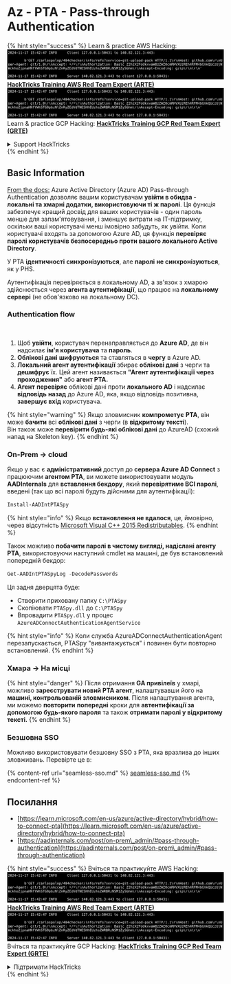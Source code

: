 # Az - PTA - Pass-through Authentication

{% hint style="success" %}
Learn & practice AWS Hacking:<img src="../../../../.gitbook/assets/image (1).png" alt="" data-size="line">[**HackTricks Training AWS Red Team Expert (ARTE)**](https://training.hacktricks.xyz/courses/arte)<img src="../../../../.gitbook/assets/image (1).png" alt="" data-size="line">\
Learn & practice GCP Hacking: <img src="../../../../.gitbook/assets/image (2).png" alt="" data-size="line">[**HackTricks Training GCP Red Team Expert (GRTE)**<img src="../../../../.gitbook/assets/image (2).png" alt="" data-size="line">](https://training.hacktricks.xyz/courses/grte)

<details>

<summary>Support HackTricks</summary>

* Check the [**subscription plans**](https://github.com/sponsors/carlospolop)!
* **Join the** 💬 [**Discord group**](https://discord.gg/hRep4RUj7f) or the [**telegram group**](https://t.me/peass) or **follow** us on **Twitter** 🐦 [**@hacktricks\_live**](https://twitter.com/hacktricks\_live)**.**
* **Share hacking tricks by submitting PRs to the** [**HackTricks**](https://github.com/carlospolop/hacktricks) and [**HackTricks Cloud**](https://github.com/carlospolop/hacktricks-cloud) github repos.

</details>
{% endhint %}

## Basic Information

[From the docs:](https://learn.microsoft.com/en-us/entra/identity/hybrid/connect/how-to-connect-pta) Azure Active Directory (Azure AD) Pass-through Authentication дозволяє вашим користувачам **увійти в обидва - локальні та хмарні додатки, використовуючи ті ж паролі**. Ця функція забезпечує кращий досвід для ваших користувачів - один пароль менше для запам'ятовування, і зменшує витрати на IT-підтримку, оскільки ваші користувачі менш імовірно забудуть, як увійти. Коли користувачі входять за допомогою Azure AD, ця функція **перевіряє паролі користувачів безпосередньо проти вашого локального Active Directory**.

У PTA **ідентичності** **синхронізуються**, але **паролі** **не синхронізуються**, як у PHS.

Аутентифікація перевіряється в локальному AD, а зв'язок з хмарою здійснюється через **агента аутентифікації**, що працює на **локальному сервері** (не обов'язково на локальному DC).

### Authentication flow

<figure><img src="../../../../.gitbook/assets/image (92).png" alt=""><figcaption></figcaption></figure>

1. Щоб **увійти**, користувач перенаправляється до **Azure AD**, де він надсилає **ім'я користувача** та **пароль**.
2. **Облікові дані** **шифруються** та ставляться в **чергу** в Azure AD.
3. **Локальний агент аутентифікації** збирає **облікові дані** з черги та **дешифрує** їх. Цей агент називається **"Агент аутентифікації через проходження"** або **агент PTA.**
4. **Агент** **перевіряє** облікові дані проти **локального AD** і надсилає **відповідь** **назад** до Azure AD, яка, якщо відповідь позитивна, **завершує вхід** користувача.

{% hint style="warning" %}
Якщо зловмисник **компрометує** **PTA**, він може **бачити** всі **облікові дані** з черги (в **відкритому тексті**).\
Він також може **перевірити будь-які облікові дані** до AzureAD (схожий напад на Skeleton key).
{% endhint %}

### On-Prem -> cloud

Якщо у вас є **адміністративний** доступ до **сервера Azure AD Connect** з працюючим **агентом PTA**, ви можете використовувати модуль **AADInternals** для **вставлення бекдору**, який **перевірятиме ВСІ паролі**, введені (так що всі паролі будуть дійсними для аутентифікації):
```powershell
Install-AADIntPTASpy
```
{% hint style="info" %}
Якщо **встановлення не вдалося**, це, ймовірно, через відсутність [Microsoft Visual C++ 2015 Redistributables](https://download.microsoft.com/download/6/A/A/6AA4EDFF-645B-48C5-81CC-ED5963AEAD48/vc\_redist.x64.exe).
{% endhint %}

Також можливо **побачити паролі в чистому вигляді, надіслані агенту PTA**, використовуючи наступний cmdlet на машині, де був встановлений попередній бекдор:
```powershell
Get-AADIntPTASpyLog -DecodePasswords
```
Ця задня дверцята буде:

* Створити приховану папку `C:\PTASpy`
* Скопіювати `PTASpy.dll` до `C:\PTASpy`
* Впровадити `PTASpy.dll` у процес `AzureADConnectAuthenticationAgentService`

{% hint style="info" %}
Коли служба AzureADConnectAuthenticationAgent перезапускається, PTASpy "вивантажується" і повинен бути повторно встановлений.
{% endhint %}

### Хмара -> На місці

{% hint style="danger" %}
Після отримання **GA привілеїв** у хмарі, можливо **зареєструвати новий PTA агент**, налаштувавши його на **машині, контрольованій зловмисником**. Після налаштування агента, ми можемо **повторити** **попередні** кроки для **автентифікації за допомогою будь-якого пароля** та також **отримати паролі у відкритому тексті.**
{% endhint %}

### Безшовна SSO

Можливо використовувати безшовну SSO з PTA, яка вразлива до інших зловживань. Перевірте це в:

{% content-ref url="seamless-sso.md" %}
[seamless-sso.md](seamless-sso.md)
{% endcontent-ref %}

## Посилання

* [https://learn.microsoft.com/en-us/azure/active-directory/hybrid/how-to-connect-pta](https://learn.microsoft.com/en-us/azure/active-directory/hybrid/how-to-connect-pta)
* [https://aadinternals.com/post/on-prem\_admin/#pass-through-authentication](https://aadinternals.com/post/on-prem\_admin/#pass-through-authentication)

{% hint style="success" %}
Вчіться та практикуйте AWS Hacking:<img src="../../../../.gitbook/assets/image (1).png" alt="" data-size="line">[**HackTricks Training AWS Red Team Expert (ARTE)**](https://training.hacktricks.xyz/courses/arte)<img src="../../../../.gitbook/assets/image (1).png" alt="" data-size="line">\
Вчіться та практикуйте GCP Hacking: <img src="../../../../.gitbook/assets/image (2).png" alt="" data-size="line">[**HackTricks Training GCP Red Team Expert (GRTE)**<img src="../../../../.gitbook/assets/image (2).png" alt="" data-size="line">](https://training.hacktricks.xyz/courses/grte)

<details>

<summary>Підтримати HackTricks</summary>

* Перевірте [**плани підписки**](https://github.com/sponsors/carlospolop)!
* **Приєднуйтесь до** 💬 [**групи Discord**](https://discord.gg/hRep4RUj7f) або [**групи Telegram**](https://t.me/peass) або **слідкуйте** за нами в **Twitter** 🐦 [**@hacktricks\_live**](https://twitter.com/hacktricks\_live)**.**
* **Діліться хакерськими трюками, надсилаючи PR до** [**HackTricks**](https://github.com/carlospolop/hacktricks) та [**HackTricks Cloud**](https://github.com/carlospolop/hacktricks-cloud) репозиторіїв на GitHub.

</details>
{% endhint %}
